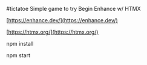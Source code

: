 #tictatoe
Simple game to try Begin Enhance w/ HTMX

[https://enhance.dev/](https://enhance.dev/)

[https://htmx.org/](https://htmx.org/)

npm install

npm start